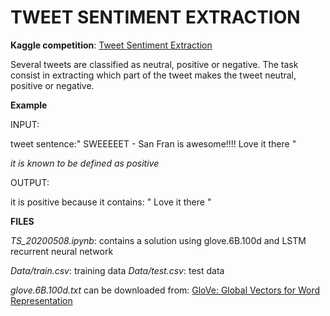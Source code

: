 # TWEET SENTIMENT EXTRACTION

**Kaggle competition**: [Tweet Sentiment Extraction](https://www.kaggle.com/c/tweet-sentiment-extraction)

Several tweets are classified as neutral, positive or negative. The task consist in extracting which part of the tweet makes the tweet neutral, positive or negative.

**Example**

INPUT:

tweet sentence:"  SWEEEEET - San Fran is awesome!!!!  Love it there "

*it is known to be defined as positive*

OUTPUT:

it is positive because it contains: " Love it there "


**FILES**

*TS_20200508.ipynb*: contains a solution using glove.6B.100d and LSTM recurrent neural network

*Data/train.csv*: training data
*Data/test.csv*: test data

*glove.6B.100d.txt* can be downloaded from: [GloVe: Global Vectors for Word Representation](https://nlp.stanford.edu/projects/glove/)
